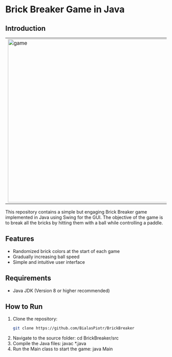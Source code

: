 # Brick Breaker Game in Java


## Introduction
<table>
  <tr>
    <td>
      <img width="510" alt="game" src="https://github.com/BialasPiotr/BrickBreaker/assets/96840701/2ee983e6-d6aa-4b1d-9069-656f2873f956">
    </td>
    <td>
      <img width="511" alt="Menu" src="https://github.com/BialasPiotr/BrickBreaker/assets/96840701/5ba5238e-09b0-4684-9513-1d385e96a431">
    </td>
  </tr>
</table>

This repository contains a simple but engaging Brick Breaker game implemented in Java using Swing for the GUI. The objective of the game is to break all the bricks by hitting them with a ball while controlling a paddle.

## Features

- Randomized brick colors at the start of each game
- Gradually increasing ball speed
- Simple and intuitive user interface

## Requirements

- Java JDK (Version 8 or higher recommended)

## How to Run 

1. Clone the repository:
   ```bash
   git clone https://github.com/BialasPiotr/BrickBreaker
2. Navigate to the source folder:
   cd BrickBreaker/src
3. Compile the Java files:
   javac *.java
4. Run the Main class to start the game:
   java Main
